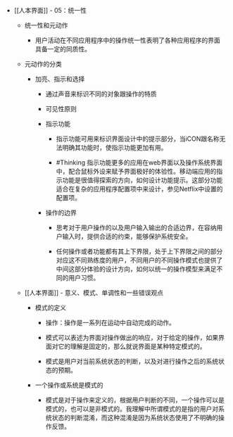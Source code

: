 - [[人本界面]] - 05：统一性
	 - 统一性和元动作
		 - 用户活动在不同应用程序中的操作统一性表明了各种应用程序的界面具备一定的同质性。

	 - 元动作的分类
		 - 加亮、指示和选择
			 - 通过声音来标识不同的对象跟操作的特质

			 - 可见性原则

			 - 指示功能
				 - 指示功能可用来标识界面设计中的提示部分，当iCON跟名称无法明确其功能时，使指示功能更加有用。

				 - #Thinking  指示功能更多的应用在web界面以及操作系统界面中，配合鼠标外设来赋予界面极好的体验性。移动端应用的指示功能是很值得探索的方向，如何设计功能提示。这部分功能适合在复杂的应用程序配置项中来设计，参见Netflix中设置的配置项。

			 - 操作的边界
				 - 思考对于用户操作的以及用户输入输出的合适边界，在容纳用户输入时，提供合适的约束，能够保护系统安全。

				 - 任何操作或者功能都有其上下界限，处于上下界限之间的部分对应这不同熟练度的用户，不同用户的不同操作模式也提供了中间这部分体验的设计方向，如何以统一的操作模型来满足不同的用户习惯。

	 - [[人本界面]] - 意义、模式、单调性和一些错误观点
		 - 模式的定义
			 - 操作：操作是一系列在运动中自动完成的动作。

			 - 模式可以表述为界面对操作做出的响应，对于给定的操作，如果界面对它的理解是固定的，那么就说界面是某种特定模式的。

			 - 模式是用户对当前系统状态的判断，以及对进行操作之后的系统状态的预期。

		 - 一个操作或系统是模式的
			 - 模式是对于操作来定义的，根据用户判断的不同，一个操作可以是模式的，也可以是非模式的。我理解中所谓模式的是指的用户对系统状态的判断混淆，而这种混淆是因为系统状态使用了不明确的操作反馈。
